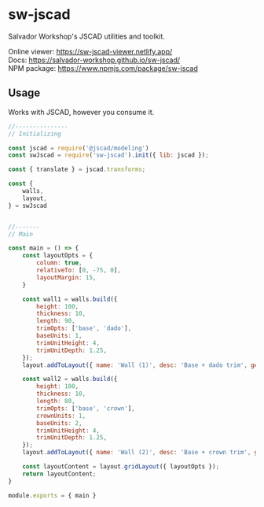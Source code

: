 # sw-jscad

Salvador Workshop's JSCAD utilities and toolkit.

Online viewer: https://sw-jscad-viewer.netlify.app/  
Docs: https://salvador-workshop.github.io/sw-jscad/  
NPM package: https://www.npmjs.com/package/sw-jscad

## Usage

Works with JSCAD, however you consume it.

```javascript
//---------------
// Initializing

const jscad = require('@jscad/modeling')
const swJscad = require('sw-jscad').init({ lib: jscad });

const { translate } = jscad.transforms;

const {
    walls,
    layout,
} = swJscad


//-------
// Main

const main = () => {
    const layoutOpts = {
        column: true,
        relativeTo: [0, -75, 0],
        layoutMargin: 15,
    }

    const wall1 = walls.build({
        height: 100,
        thickness: 10,
        length: 90,
        trimOpts: ['base', 'dado'],
        baseUnits: 1,
        trimUnitHeight: 4,
        trimUnitDepth: 1.25,
    });
    layout.addToLayout({ name: 'Wall (1)', desc: 'Base + dado trim', geom: wall1, layoutOpts });

    const wall2 = walls.build({
        height: 100,
        thickness: 10,
        length: 80,
        trimOpts: ['base', 'crown'],
        crownUnits: 1,
        baseUnits: 2,
        trimUnitHeight: 4,
        trimUnitDepth: 1.25,
    });
    layout.addToLayout({ name: 'Wall (2)', desc: 'Base + crown trim', geom: wall2, layoutOpts });

    const layoutContent = layout.gridLayout({ layoutOpts });
    return layoutContent;
}

module.exports = { main }
```

